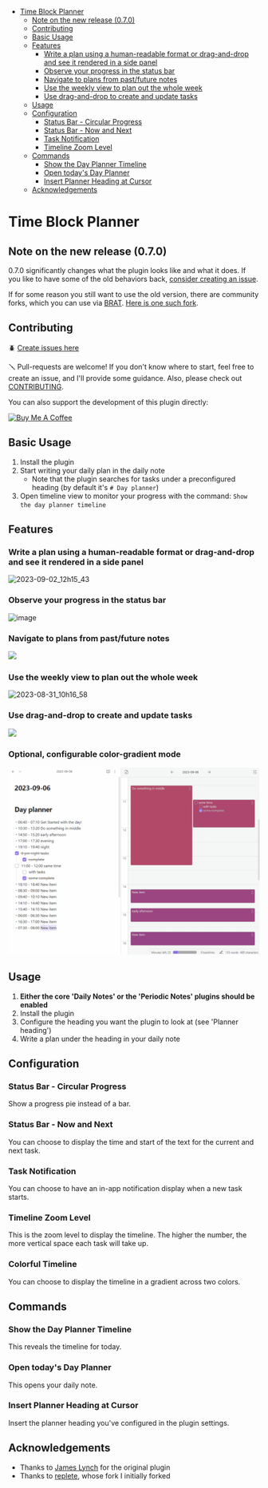 - [Time Block Planner](#time-block-planner)
    - [Note on the new release (0.7.0)](#note-on-the-new-release-070)
    - [Contributing](#contributing)
    - [Basic Usage](#basic-usage)
    - [Features](#features)
        - [Write a plan using a human-readable format or drag-and-drop and see it rendered in a side panel](#write-a-plan-using-a-human-readable-format-or-drag-and-drop-and-see-it-rendered-in-a-side-panel)
        - [Observe your progress in the status bar](#observe-your-progress-in-the-status-bar)
        - [Navigate to plans from past/future notes](#navigate-to-plans-from-pastfuture-notes)
        - [Use the weekly view to plan out the whole week](#use-the-weekly-view-to-plan-out-the-whole-week)
        - [Use drag-and-drop to create and update tasks](#use-drag-and-drop-to-create-and-update-tasks)
    - [Usage](#usage)
    - [Configuration](#configuration)
        - [Status Bar - Circular Progress](#status-bar---circular-progress)
        - [Status Bar - Now and Next](#status-bar---now-and-next)
        - [Task Notification](#task-notification)
        - [Timeline Zoom Level](#timeline-zoom-level)
    - [Commands](#commands)
        - [Show the Day Planner Timeline](#show-the-day-planner-timeline)
        - [Open today's Day Planner](#open-todays-day-planner)
        - [Insert Planner Heading at Cursor](#insert-planner-heading-at-cursor)
    - [Acknowledgements](#acknowledgements)

# Time Block Planner

## Note on the new release (0.7.0)

0.7.0 significantly changes what the plugin looks like and what it does. If you like to have some of the old behaviors back, [consider creating an issue](https://github.com/ivan-lednev/obsidian-day-planner/issues).

If for some reason you still want to use the old version, there are community forks, which you can use via [BRAT](https://github.com/TfTHacker/obsidian42-brat). [Here is one such fork](https://github.com/ebullient/obsidian-day-planner-og).

## Contributing

🪲 [Create issues here](https://github.com/ivan-lednev/obsidian-day-planner/issues)

🪛 Pull-requests are welcome! If you don't know where to start, feel free to create an issue, and I'll provide some
guidance. Also, please check out [CONTRIBUTING](./CONTRIBUTING.md).

You can also support the development of this plugin directly:

<a href="https://www.buymeacoffee.com/machineelf" target="_blank"><img src="https://cdn.buymeacoffee.com/buttons/v2/default-yellow.png" alt="Buy Me A Coffee" style="height: 60px !important;width: 217px !important;" ></a>

## Basic Usage

1. Install the plugin
2. Start writing your daily plan in the daily note
   - Note that the plugin searches for tasks under a preconfigured heading (by default it's `# Day planner`)
3. Open timeline view to monitor your progress with the command: `Show the day planner timeline`

## Features

### Write a plan using a human-readable format or drag-and-drop and see it rendered in a side panel

![2023-09-02_12h15_43](https://github.com/ivan-lednev/obsidian-day-planner/assets/41428836/8fadc82c-4844-4152-8235-8c880a1050f6)

### Observe your progress in the status bar

![image](https://github.com/ivan-lednev/obsidian-day-planner/assets/41428836/0acf9def-6225-4174-9070-4450ae17fa79)

### Navigate to plans from past/future notes

![](./assets/navigation-demo.png)

### Use the weekly view to plan out the whole week

![2023-08-31_10h16_58](https://github.com/ivan-lednev/obsidian-day-planner/assets/41428836/af402baa-01e7-46fe-9b32-3831e127ee28)

### Use drag-and-drop to create and update tasks

![](assets/dnd-demo.gif)

### Optional, configurable color-gradient mode

![](assets/colorful_demo.gif)

## Usage

1. **Either the core 'Daily Notes' or the 'Periodic Notes' plugins should be enabled**
1. Install the plugin
1. Configure the heading you want the plugin to look at (see 'Planner heading')
1. Write a plan under the heading in your daily note

## Configuration

### Status Bar - Circular Progress

Show a progress pie instead of a bar.

### Status Bar - Now and Next

You can choose to display the time and start of the text for the current and next task.

### Task Notification

You can choose to have an in-app notification display when a new task starts.

### Timeline Zoom Level

This is the zoom level to display the timeline. The higher the number, the more vertical space each task will take up.

### Colorful Timeline
You can choose to display the timeline in a gradient across two colors.

## Commands

### Show the Day Planner Timeline

This reveals the timeline for today.

### Open today's Day Planner

This opens your daily note.

### Insert Planner Heading at Cursor

Insert the planner heading you've configured in the plugin settings.

## Acknowledgements

- Thanks to [James Lynch](https://github.com/lynchjames) for the original plugin
- Thanks to [replete](https://github.com/replete), whose fork I initially forked

